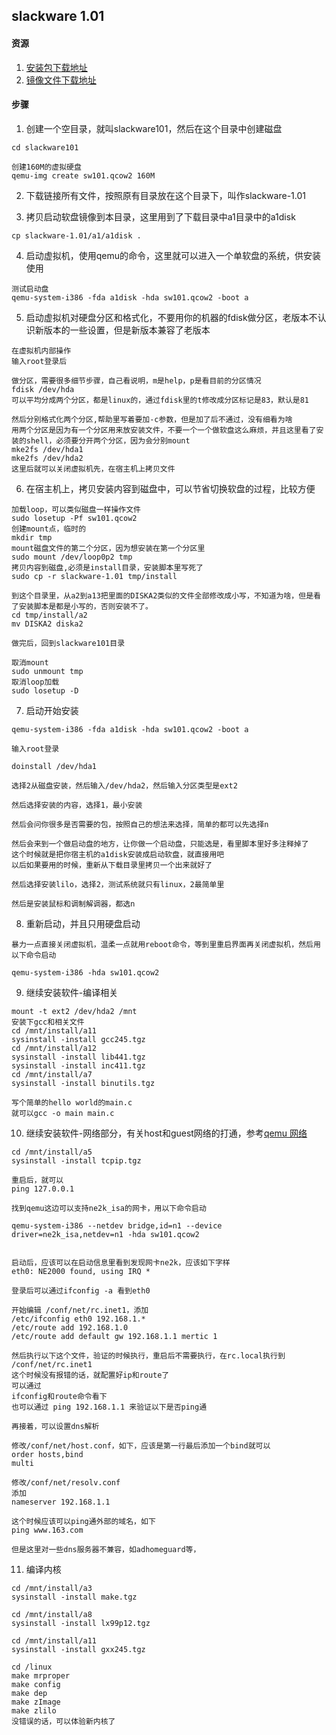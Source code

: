 ## slackware 1.01

#### 资源

1. [安装包下载地址](https://mirrors.slackware.com/slackware/slackware-1.01/)
1. [镜像文件下载地址](https://app.box.com/s/y4qcrcksn2j10q606z5c02sohydpv4ro)

#### 步骤

1. 创建一个空目录，就叫slackware101，然后在这个目录中创建磁盘
```
cd slackware101

创建160M的虚拟硬盘
qemu-img create sw101.qcow2 160M

```

2. 下载链接所有文件，按照原有目录放在这个目录下，叫作slackware-1.01

3. 拷贝启动软盘镜像到本目录，这里用到了下载目录中a1目录中的a1disk
```
cp slackware-1.01/a1/a1disk .

```

4. 启动虚拟机，使用qemu的命令，这里就可以进入一个单软盘的系统，供安装使用
```
测试启动盘
qemu-system-i386 -fda a1disk -hda sw101.qcow2 -boot a
```

5. 启动虚拟机对硬盘分区和格式化，不要用你的机器的fdisk做分区，老版本不认识新版本的一些设置，但是新版本兼容了老版本
```
在虚拟机内部操作
输入root登录后

做分区，需要很多细节步骤，自己看说明，m是help，p是看目前的分区情况
fdisk /dev/hda
可以平均分成两个分区，都是linux的，通过fdisk里的t修改成分区标记是83，默认是81

然后分别格式化两个分区,帮助里写着要加-c参数，但是加了后不通过，没有细看为啥
用两个分区是因为有一个分区用来放安装文件，不要一个一个做软盘这么麻烦，并且这里看了安装的shell，必须要分开两个分区，因为会分别mount
mke2fs /dev/hda1
mke2fs /dev/hda2
这里后就可以关闭虚拟机先，在宿主机上拷贝文件
```

6. 在宿主机上，拷贝安装内容到磁盘中，可以节省切换软盘的过程，比较方便
```
加载loop，可以类似磁盘一样操作文件
sudo losetup -Pf sw101.qcow2
创建mount点，临时的
mkdir tmp
mount磁盘文件的第二个分区，因为想安装在第一个分区里
sudo mount /dev/loop0p2 tmp
拷贝内容到磁盘,必须是install目录，安装脚本里写死了
sudo cp -r slackware-1.01 tmp/install

到这个目录里，从a2到a13把里面的DISKA2类似的文件全部修改成小写，不知道为啥，但是看了安装脚本是都是小写的，否则安装不了。
cd tmp/install/a2
mv DISKA2 diska2

做完后，回到slackware101目录

取消mount
sudo unmount tmp
取消loop加载
sudo losetup -D
```

7. 启动开始安装
```
qemu-system-i386 -fda a1disk -hda sw101.qcow2 -boot a

输入root登录

doinstall /dev/hda1

选择2从磁盘安装，然后输入/dev/hda2，然后输入分区类型是ext2

然后选择安装的内容，选择1，最小安装

然后会问你很多是否需要的包，按照自己的想法来选择，简单的都可以先选择n

然后会来到一个做启动盘的地方，让你做一个启动盘，只能选是，看里脚本里好多注释掉了
这个时候就是把你宿主机的a1disk安装成启动软盘，就直接用吧
以后如果要用的时候，重新从下载目录里拷贝一个出来就好了

然后选择安装lilo，选择2，测试系统就只有linux，2最简单里

然后是安装鼠标和调制解调器，都选n
```

8. 重新启动，并且只用硬盘启动
```
暴力一点直接关闭虚拟机，温柔一点就用reboot命令，等到里重启界面再关闭虚拟机，然后用以下命令启动

qemu-system-i386 -hda sw101.qcow2

```

9. 继续安装软件-编译相关
```
mount -t ext2 /dev/hda2 /mnt
安装下gcc和相关文件
cd /mnt/install/a11
sysinstall -install gcc245.tgz
cd /mnt/install/a12
sysinstall -install lib441.tgz
sysinstall -install inc411.tgz
cd /mnt/install/a7
sysinstall -install binutils.tgz

写个简单的hello world的main.c
就可以gcc -o main main.c

```

10. 继续安装软件-网络部分，有关host和guest网络的打通，参考[qemu 网络](qemu_networking.md)
```
cd /mnt/install/a5
sysinstall -install tcpip.tgz

重启后，就可以
ping 127.0.0.1

找到qemu这边可以支持ne2k_isa的网卡，用以下命令启动

qemu-system-i386 --netdev bridge,id=n1 --device driver=ne2k_isa,netdev=n1 -hda sw101.qcow2


启动后，应该可以在启动信息里看到发现网卡ne2k，应该如下字样
eth0: NE2000 found, using IRQ *

登录后可以通过ifconfig -a 看到eth0

开始编辑 /conf/net/rc.inet1，添加
/etc/ifconfig eth0 192.168.1.*
/etc/route add 192.168.1.0
/etc/route add default gw 192.168.1.1 mertic 1

然后执行以下这个文件，验证的时候执行，重启后不需要执行，在rc.local执行到
/conf/net/rc.inet1
这个时候没有报错的话，就配置好ip和route了
可以通过
ifconfig和route命令看下
也可以通过 ping 192.168.1.1 来验证以下是否ping通

再接着，可以设置dns解析

修改/conf/net/host.conf，如下，应该是第一行最后添加一个bind就可以
order hosts,bind
multi

修改/conf/net/resolv.conf
添加
nameserver 192.168.1.1

这个时候应该可以ping通外部的域名，如下
ping www.163.com

但是这里对一些dns服务器不兼容，如adhomeguard等，

```

11. 编译内核
```
cd /mnt/install/a3
sysinstall -install make.tgz

cd /mnt/install/a8
sysinstall -install lx99p12.tgz

cd /mnt/install/a11
sysinstall -install gxx245.tgz

cd /linux
make mrproper
make config
make dep
make zImage
make zlilo
没错误的话，可以体验新内核了
```
